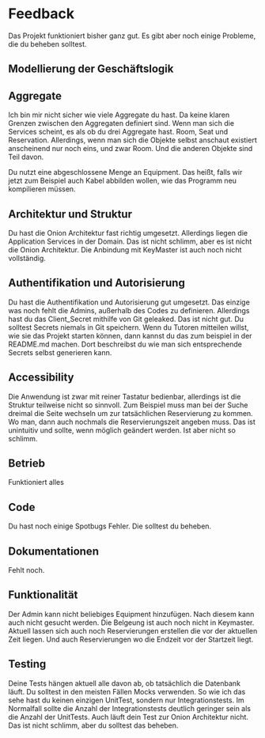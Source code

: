 # Feedback

Das Projekt funktioniert bisher ganz gut. Es gibt aber noch einige Probleme, die du beheben solltest.

## Modellierung der Geschäftslogik

## Aggregate
Ich bin mir nicht sicher wie viele Aggregate du hast. Da keine klaren Grenzen zwischen den Aggregaten definiert sind.
Wenn man sich die Services scheint, es als ob du drei Aggregate hast. Room, Seat und Reservation.
Allerdings, wenn man sich die Objekte selbst anschaut existiert anscheinend nur noch eins, und zwar Room. Und die anderen Objekte sind Teil davon.

Du nutzt eine abgeschlossene Menge an Equipment. Das heißt, falls wir jetzt zum Beispiel auch Kabel abbilden wollen, wie das Programm neu kompilieren müssen.

## Architektur und Struktur
Du hast die Onion Architektur fast richtig umgesetzt. Allerdings liegen die Application Services in der Domain. Das ist nicht schlimm, aber es ist nicht die Onion Architektur.
Die Anbindung mit KeyMaster ist auch noch nicht vollständig.

## Authentifikation und Autorisierung
Du hast die Authentifikation und Autorisierung gut umgesetzt. 
Das einzige was noch fehlt die Admins, außerhalb des Codes zu definieren.
Allerdings hast du das Client_Secret mithilfe von Git geleaked. Das ist nicht gut. Du solltest Secrets niemals in Git speichern. Wenn du Tutoren mitteilen willst, wie sie das Projekt starten können, dann kannst du das zum beispiel in der README.md machen.
Dort beschreibst du wie man sich entsprechende Secrets selbst generieren kann.


## Accessibility 
Die Anwendung ist zwar mit reiner Tastatur bedienbar, allerdings ist die Struktur teilweise nicht so sinnvoll.
Zum Beispiel muss man bei der Suche dreimal die Seite wechseln um zur tatsächlichen Reservierung zu kommen. Wo man, dann auch nochmals die Reservierungszeit angeben muss.
Das ist unintuitiv und sollte, wenn möglich geändert werden. Ist aber nicht so schlimm. 

## Betrieb
Funktioniert alles 

## Code
Du hast noch einige Spotbugs Fehler. Die solltest du beheben.

## Dokumentationen
Fehlt  noch.

## Funktionalität
Der Admin kann nicht beliebiges Equipment hinzufügen. Nach diesem kann auch nicht gesucht werden.
Die Belgeung ist auch noch nicht in Keymaster.
Aktuell lassen sich auch noch Reservierungen erstellen die vor der aktuellen Zeit liegen. Und auch Reservierungen wo die Endzeit vor der Startzeit liegt.


## Testing
Deine Tests hängen aktuell alle davon ab, ob tatsächlich die Datenbank läuft. 
Du solltest in den meisten Fällen Mocks verwenden. So wie ich das sehe hast du keinen einzigen UnitTest, sondern nur Integrationstests.
Im Normalfall sollte die Anzahl der Integrationstests deutlich geringer sein als die Anzahl der UnitTests. 
Auch läuft dein Test zur Onion Architektur nicht. Das ist nicht schlimm, aber du solltest das beheben.